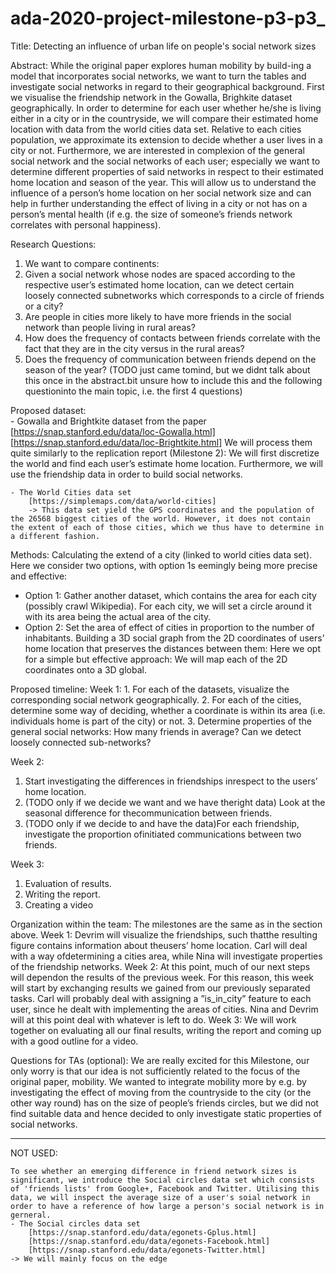 # ada-2020-project-milestone-p3-p3_
Title: Detecting an influence of urban life on people's social network sizes


Abstract:
	While the original paper explores human mobility by build-ing a model that incorporates social networks, we want to turn the tables and investigate social networks in regard to their geographical background. First we visualise the friendship network in the Gowalla, Brighkite dataset geographically. 
  In order to determine for each user whether he/she is living either in a city or in the countryside, we will compare their estimated home location with data from the world cities data set. Relative to each cities population, we approximate its extension to decide whether a user lives in a city or not. Furthermore, we are interested in complexion of the general social network and the social networks of each user; especially we want to determine different properties of said networks in respect to their estimated home location and season of the year. This will allow us to understand the influence of a person’s home location on her social network size and can help in further understanding the effect of living in a city or not has on a person’s mental health (if e.g. the size of someone’s friends network correlates with personal happiness).
		
	
Research Questions:
  1. We want to compare continents:
  2. Given a social network whose nodes are spaced according to the respective user’s estimated home location, can we detect certain loosely connected subnetworks which corresponds to a circle of friends or a city?
  3. Are people in cities more likely to have more friends in the social network than people living in rural areas?
  4. How does the frequency of contacts between friends correlate with the fact that they are in the city versus in the rural areas?
  5. Does the frequency of communication between friends depend on the season of the year? (TODO just came tomind, but we didnt talk about this once in the abstract.bit unsure how to include this and the following questioninto the main topic, i.e. the first 4 questions)

	
Proposed dataset:	
	- Gowalla and Brightkite dataset from the paper 
		[https://snap.stanford.edu/data/loc-Gowalla.html]
		[https://snap.stanford.edu/data/loc-Brightkite.html]
		 We will process them quite similarly to the replication report (Milestone 2): We will first discretize the world and find each user’s estimate home location. Furthermore, we will use the friendship data in order to build social networks. 
		
	- The World Cities data set 
		[https://simplemaps.com/data/world-cities]
		-> This data set yield the GPS coordinates and the population of the 26568 biggest cities of the world. However, it does not contain the extent of each of those cities, which we thus have to determine in a different fashion.
	

Methods: 
Calculating the extend of a city (linked to world cities data set). Here we consider two options, with option 1s eemingly being more precise and effective: 
- Option 1: Gather another dataset, which contains the area for each city (possibly crawl Wikipedia). For each city, we will set a circle around it with its area being the actual area of the city.
- Option 2: Set the area of effect of cities in proportion to the number of inhabitants. Building a 3D social graph from the 2D coordinates of users’ home location that preserves the distances between them: Here we opt for a simple but effective approach: We will map each of the 2D coordinates onto a 3D global.
	
Proposed timeline:
Week 1:
	1. For each of the datasets, visualize the corresponding social network geographically.
  2. For each of the cities, determine some way of deciding, whether a coordinate is within its area (i.e. individuals home is part of the city) or not.
  3. Determine properties of the general social networks: How many friends in average? Can we detect loosely connected sub-networks?
  
Week 2:
  1. Start investigating the differences in friendships inrespect to the users’ home location.
  2. (TODO only if we decide we want and we have theright data) Look at the seasonal difference for thecommunication between friends.
  3. (TODO only if we decide to and have the data)For each friendship, investigate the proportion ofinitiated communications between two friends.

Week 3:
  1. Evaluation of results.
  2. Writing the report.
  3. Creating a video

Organization within the team:
	The milestones are the same as in the section above.
Week 1: Devrim will visualize the friendships, such thatthe resulting figure contains information about theusers’ home location. Carl will deal with a way ofdetermining a cities area, while Nina will investigate properties of the friendship networks.
Week 2: At this point, much of our next steps will dependon the results of the previous week. For this reason, this week will start by exchanging results we gained from our previously separated tasks. Carl will probably deal with assigning a ”is_in_city” feature to each  user, since he dealt with implementing the areas of cities. Nina and Devrim will at this point deal with whatever is left to do. 
Week 3: We will work together on evaluating all our final results, writing the report and coming up with a good outline for a video.
	
Questions for TAs (optional):
We are really excited for this Milestone, our only worry is that our idea is not sufficiently related to the focus of the original paper, mobility. We wanted to integrate mobility more by e.g. by investigating the effect of moving from the countryside to the city (or the other way round) has on the size of people’s friends circles, but we did not find suitable data and hence decided to only investigate static properties of social networks.







------------------------------------------------------------------
NOT USED: 

	To see whether an emerging difference in friend network sizes is significant, we introduce the Social circles data set which consists of 'friends lists' from Google+, Facebook and Twitter. Utilising this data, we will inspect the average size of a user's soial network in order to have a reference of how large a person's social network is in gerneral. 
	- The Social circles data set 
		[https://snap.stanford.edu/data/egonets-Gplus.html] 
		[https://snap.stanford.edu/data/egonets-Facebook.html]
		[https://snap.stanford.edu/data/egonets-Twitter.html]
	-> We will mainly focus on the edge	
